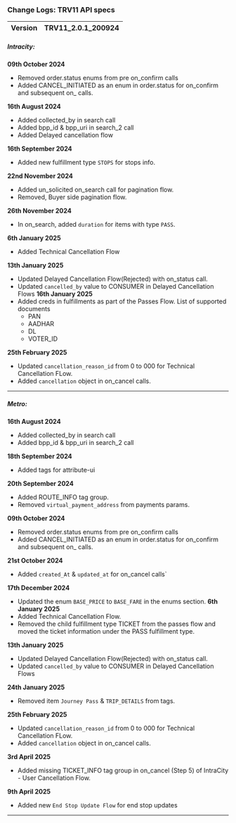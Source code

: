 ### Change Logs: TRV11 API specs

| Version                         | TRV11_2.0.1_200924 |
| :------------------------------ | :----------------- |



##### Intracity:

****09th October 2024****
- Removed order.status enums from pre on_confirm calls
- Added CANCEL_INITIATED as an enum in order.status for on_confirm and subsequent on_ calls.

****16th August 2024****
- Added collected_by in search call
- Added bpp_id & bpp_uri in search_2 call
- Added Delayed cancellation flow

****16th September 2024****
- Added new fulfillment type `STOPS` for stops info. 

****22nd November 2024****
- Added un_solicited on_search call for pagination flow.
- Removed, Buyer side pagination flow.

****26th November 2024****
- In on_search, added `duration` for items with type `PASS`.

****6th January 2025****
- Added Technical Cancellation Flow

****13th January 2025****
- Updated Delayed Cancellation Flow(Rejected) with on_status call.
- Updated `cancelled_by` value to CONSUMER in Delayed Cancellation Flows
****16th January 2025****
- Added creds in fulfillments as part of the Passes Flow.
  List of supported documents
    - PAN
    - AADHAR
    - DL
    - VOTER_ID

****25th February 2025****
  - Updated `cancellation_reason_id` from 0 to 000 for Technical Cancellation FLow.
  - Added `cancellation` object in on_cancel calls.

---

##### Metro:

****16th August 2024****
- Added collected_by in search call
- Added bpp_id & bpp_uri in search_2 call

****18th September 2024****
- Added tags for attribute-ui

****20th September 2024****
- Added ROUTE_INFO tag group.
- Removed `virtual_payment_address` from payments params.

****09th October 2024****
- Removed order.status enums from pre on_confirm calls
- Added CANCEL_INITIATED as an enum in order.status for on_confirm and subsequent on_ calls.

****21st October 2024****
- Added `created_At` & `updated_at` for on_cancel calls`

****17th December 2024****
- Updated the enum `BASE_PRICE` to `BASE_FARE` in the enums section.
****6th January 2025****
- Added Technical Cancellation Flow.
- Removed the child fulfillment type TICKET from the passes flow and moved the ticket information under the PASS fulfillment type. 

****13th January 2025****
- Updated Delayed Cancellation Flow(Rejected) with on_status call.
- Updated `cancelled_by` value to CONSUMER in Delayed Cancellation Flows

****24th January 2025****
- Removed item `Journey Pass` & `TRIP_DETAILS` from tags.

****25th February 2025****
  - Updated `cancellation_reason_id` from 0 to 000 for Technical Cancellation FLow.
  - Added `cancellation` object in on_cancel calls.

****3rd April 2025**** 
  - Added missing TICKET_INFO tag group in on_cancel (Step 5) of IntraCity - User Cancellation Flow.

****9th April 2025****
  - Added new `End Stop Update Flow` for end stop updates

---
